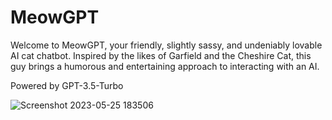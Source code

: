# MeowGPT
Welcome to MeowGPT, your friendly, slightly sassy, and undeniably lovable AI cat chatbot. Inspired by the likes of Garfield and the Cheshire Cat, this guy brings a humorous and entertaining approach to interacting with an AI. 
<p>Powered by GPT-3.5-Turbo</p>

![Screenshot 2023-05-25 183506](https://github.com/Sa1D1111/meowGpt/assets/87517930/4ba26486-fb8f-4507-98a8-41e8fb38f1f8)

